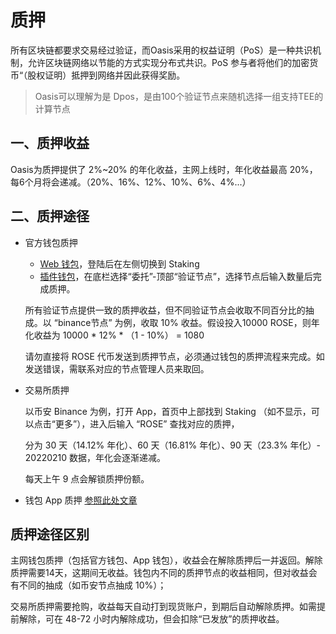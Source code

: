 # 质押

所有区块链都要求交易经过验证，而Oasis采用的权益证明（PoS）是一种共识机制，允许区块链网络以节能的方式实现分布式共识。PoS 参与者将他们的加密货币“（股权证明）抵押到网络并因此获得奖励。

> Oasis可以理解为是 Dpos，是由100个验证节点来随机选择一组支持TEE的计算节点

## 一、质押收益

Oasis为质押提供了 2%~20% 的年化收益，主网上线时，年化收益最高 20%，每6个月将会递减。（20%、16%、12%、10%、6%、4%...）

## 二、质押途径

- 官方钱包质押
    - [Web 钱包](https://wallet.oasisprotocol.org/account/oasis1qr8yzhlcrxc3cmn7eha0pjhdve3swndu65slsrh3)，登陆后在左侧切换到 Staking
    - [插件钱包](https://chrome.google.com/webstore/detail/oasis-wallet/ppdadbejkmjnefldpcdjhnkpbjkikoip?hl=zh-CN)，在底栏选择“委托”-顶部“验证节点”，选择节点后输入数量后完成质押。

    所有验证节点提供一致的质押收益，但不同验证节点会收取不同百分比的抽成。以 “binance节点” 为例，收取 10% 收益。假设投入10000 ROSE，则年化收益为 10000 * 12% * （1 - 10%） = 1080

    请勿直接将 ROSE 代币发送到质押节点，必须通过钱包的质押流程来完成。如发送错误，需联系对应的节点管理人员来取回。

   

-  交易所质押

   以币安 Binance 为例，打开 App，首页中上部找到 Staking （如不显示，可以点击“更多”），进入后输入 “ROSE” 查找对应的质押，

   分为 30 天（14.12% 年化）、60 天（16.81% 年化）、90 天（23.3% 年化）- 20220210 数据，年化会逐渐递减。

   每天上午 9 点会解锁质押份额。

- 钱包 App 质押 [参照此处文章](https://mp.weixin.qq.com/s?__biz=Mzg3MTUxNTI5Mg==&mid=2247484615&idx=1&sn=eedc27d12f61008a2f7caf09cda4cd13&chksm=cefc1134f98b9822ef4bc86b770bd35442113cf510d81639bed09e3dbbdf95c952be9d1052b7&scene=21#wechat_redirect)

## 质押途径区别

   主网钱包质押（包括官方钱包、App 钱包），收益会在解除质押后一并返回。解除质押需要14天，这期间无收益。钱包内不同的质押节点的收益相同，但对收益会有不同的抽成（如币安节点抽成 10%）；
   
   交易所质押需要抢购，收益每天自动打到现货账户，到期后自动解除质押。如需提前解除，可在 48-72 小时内解除成功，但会扣除“已发放”的质押收益。